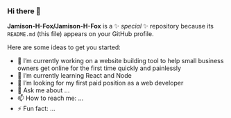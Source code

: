 ### Hi there 👋

**Jamison-H-Fox/Jamison-H-Fox** is a ✨ _special_ ✨ repository because its `README.md` (this file) appears on your GitHub profile.

Here are some ideas to get you started:

- 🔭 I’m currently working on a website building tool to help small business owners get online for the first time quickly and painlessly
- 🌱 I’m currently learning React and Node
- 🤔 I’m looking for my first paid position as a web developer
- 💬 Ask me about ...
- 📫 How to reach me: ...
- ⚡ Fun fact: ...
